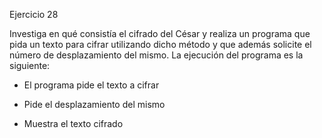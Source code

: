 Ejercicio 28

Investiga en qué consistía el cifrado del César y realiza un programa que pida un texto para cifrar utilizando dicho método y que además solicite el número de desplazamiento del mismo. La ejecución del programa es la siguiente:

- El programa pide el texto a cifrar

- Pide el desplazamiento del mismo

- Muestra el texto cifrado